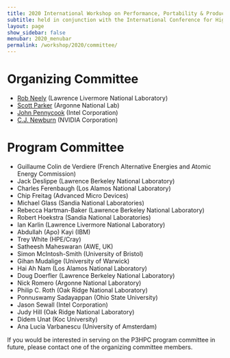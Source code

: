 ```yaml
---
title: 2020 International Workshop on Performance, Portability & Productivity in P3HPC
subtitle: held in conjunction with the International Conference for High Performance Computing, Networking, Storage and Analysis (SC20)
layout: page
show_sidebar: false
menubar: 2020_menubar
permalink: /workshop/2020/committee/
---
```


# Organizing Committee

- [Rob Neely](mailto:neely4@llnl.gov) (Lawrence Livermore National Laboratory)
- [Scott Parker](mailto:sparker@anl.gov) (Argonne National Lab)
- [John Pennycook](mailto:john.pennycook@intel.com) (Intel Corporation)
- [C.J. Newburn](mailto:cnewburn@nvidia.com) (NVIDIA Corporation)

# Program Committee

- Guillaume Colin de Verdiere (French Alternative Energies and Atomic Energy Commission)
- Jack Deslippe (Lawrence Berkeley National Laboratory)
- Charles Ferenbaugh (Los Alamos National Laboratory)
- Chip Freitag (Advanced Micro Devices)
- Michael Glass (Sandia National Laboratories)
- Rebecca Hartman-Baker (Lawrence Berkeley National Laboratory)
- Robert Hoekstra (Sandia National Laboratories)
- Ian Karlin (Lawrence Livermore National Laboratory)
- Abdullah (Apo) Kayi (IBM)
- Trey White (HPE/Cray)
- Satheesh Maheswaran (AWE, UK)
- Simon McIntosh-Smith (University of Bristol)
- Gihan Mudalige (University of Warwick)
- Hai Ah Nam (Los Alamos National Laboratory)
- Doug Doerfler (Lawrence Berkeley National Laboratory)
- Nick Romero (Argonne National Laboratory)
- Philip C. Roth (Oak Ridge National Laboratory)
- Ponnuswamy Sadayappan (Ohio State University)
- Jason Sewall (Intel Corporation)
- Judy Hill (Oak Ridge National Laboratory)
- Didem Unat (Koc University)
- Ana Lucia Varbanescu (University of Amsterdam)

If you would be interested in serving on the P3HPC program committee in future,
please contact one of the organizing committee members.
